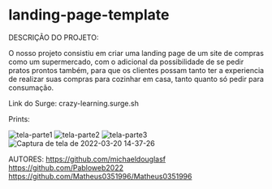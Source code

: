 # landing-page-template

DESCRIÇÃO DO PROJETO:

O nosso projeto consistiu em criar uma landing page de um site de compras como um supermercado, com o adicional da possibilidade de se pedir pratos prontos também, para que os clientes possam tanto ter a experiencia de realizar suas compras para cozinhar em casa, tanto quanto só pedir para consumação.



Link do Surge:
crazy-learning.surge.sh

Prints:

![tela-parte1](https://user-images.githubusercontent.com/99002422/159186857-3c3a6254-41ad-4d56-b3a9-19a6b98816ea.png)
![tela-parte2](https://user-images.githubusercontent.com/99002422/159186866-c17a536e-bf5c-4779-8291-fbc3e55d006b.png)
![tela-parte3](https://user-images.githubusercontent.com/99002422/159186871-4d9e7b14-eedb-47a8-90af-06c5b258b80c.png)
![Captura de tela de 2022-03-20 14-37-26](https://user-images.githubusercontent.com/99002422/159186879-2df3bf69-01c4-465b-8c39-1c307d03b62b.png)



AUTORES:
https://github.com/michaeldouglasf
https://github.com/Pabloweb2022
https://github.com/Matheus0351996/Matheus0351996


